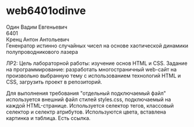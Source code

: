 # web6401odinve
 Один Вадим Евгеньевич    
 6401   
 Кренц Антон Антольевич    
 Гененратор истинно случайных чисел на основе хаотической динамики полупроводникового лазера    

 ЛР2:
 Цель лабораторной работы: изучение основ HTML и CSS.
 Задание на программирование: разработать многостраничный web-сайт на произвольно выбранную тему с использованием технологий HTML и CSS, загрузить проект в репозиторий.

Для выполнения требования "отдельный подключаемый файл" используется внешний файл стилей styles.css, подключаемый на каждой HTML-странице. 
Используется селектор тегов, классовый селектор и селектр атрибутов.
Используются цвета, вставлена картинка и таблица. Есть ссылка.
